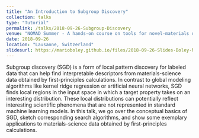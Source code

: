 ```yaml
---
title: "An Introduction to Subgroup Discovery"
collection: talks
type: "Tutorial"
permalink: /talks/2018-09-26-Subgroup-Discovery
venue: "NOMAD Summer - A hands-on course on tools for novel-materials discovery"
date: 2018-09-26
location: "Lausanne, Switzerland"
slidesurl: https://marioboley.github.io/files/2018-09-26-Slides-Boley-NOMAD-Summer-Subgroup-Discovery.pdf
---
```


Subgroup discovery (SGD) is a form of local pattern discovery for labeled data that can help find interpretable descriptors from materials-science data obtained by first-principles calculations. In contrast to global modeling algorithms like kernel ridge regression or artificial neural networks, SGD finds local regions in the input space in which a target property takes on an interesting distribution. These local distributions can potentially reflect interesting scientific phenomena that are not represented in standard machine learning models. In this talk, we go over the conceptual basics of SGD, sketch corresponding search algorithms, and show some exemplary applications to materials-science data obtained by first-principles calculations.

